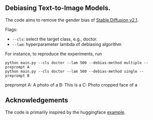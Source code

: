 ## Debiasing Text-to-Image Models.
The code aims to remove the gender bias of [Stable Diffusion v2.1](https://huggingface.co/stabilityai/stable-diffusion-2-1).

Flags:
  - `--cls`: select the target class, e.g., doctor.
  - `--lam`: hyperparameter lambda of debiasing algorithm


For instance, to reproduce the experiments, run
```
python main.py --cls doctor --lam 500 --debias-method multiple --preprompt A
python main.py --cls doctor --lam 500 --debias-method single -- preprompt B
```

preprompt
A: A photo of a
B: This is a 
C: Photo cropped face of a


## Acknowledgements
The code is primarily inspired by the huggingface [example](https://github.com/huggingface/diffusers/tree/main/examples).

